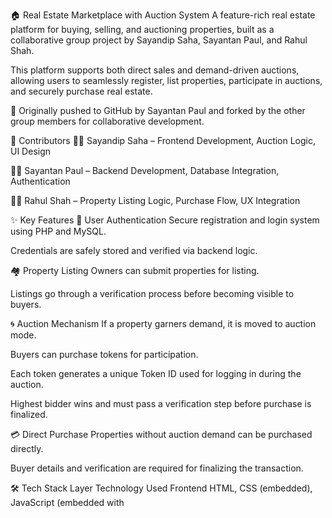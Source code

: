 🏠 Real Estate Marketplace with Auction System
A feature-rich real estate platform for buying, selling, and auctioning properties, built as a collaborative group project by Sayandip Saha, Sayantan Paul, and Rahul Shah.

This platform supports both direct sales and demand-driven auctions, allowing users to seamlessly register, list properties, participate in auctions, and securely purchase real estate.

📌 Originally pushed to GitHub by Sayantan Paul and forked by the other group members for collaborative development.

👥 Contributors
👨‍💻 Sayandip Saha – Frontend Development, Auction Logic, UI Design

👨‍💻 Sayantan Paul – Backend Development, Database Integration, Authentication

👨‍💻 Rahul Shah – Property Listing Logic, Purchase Flow, UX Integration

✨ Key Features
🔐 User Authentication
Secure registration and login system using PHP and MySQL.

Credentials are safely stored and verified via backend logic.

🏘️ Property Listing
Owners can submit properties for listing.

Listings go through a verification process before becoming visible to buyers.

🌀 Auction Mechanism
If a property garners demand, it is moved to auction mode.

Buyers can purchase tokens for participation.

Each token generates a unique Token ID used for logging in during the auction.

Highest bidder wins and must pass a verification step before purchase is finalized.

💳 Direct Purchase
Properties without auction demand can be purchased directly.

Buyer details and verification are required for finalizing the transaction.

🛠️ Tech Stack
Layer	Technology Used
Frontend	HTML, CSS (embedded), JavaScript (embedded with <script> tags)
Backend	PHP
Database	MySQL (via phpMyAdmin)
Server	XAMPP (Apache + MySQL for local development)

CSS and JavaScript are included inline within HTML files to keep the structure simple and avoid excessive file splitting.

⚙️ Setup Instructions
Clone the Repository:

bash
Copy
Edit
git clone https://github.com/sayantanpaul-official/real-estate-auction-platform.git
cd real-estate-auction-platform
Set Up XAMPP:

Download and install XAMPP

Move the project folder into the htdocs/ directory

Launch Apache and MySQL from the XAMPP Control Panel

Configure the Database:

Visit http://localhost/phpmyadmin

Create a database named (e.g., real_estate)

Import the SQL schema (if available), or refer to PHP backend files for structure

Launch the Application:

Open a browser and go to:
http://localhost/real-estate-auction-platform/

Use:

new.html for the logged-out homepage

old2.html for the logged-in homepage

Choose based on your session context or demo preference

🔮 Future Enhancements
🔧 Integration of more backend functionality (e.g., messaging, profile management)

💳 Support for real payment gateways (e.g., Razorpay, Stripe)

🛡️ Enhanced security features: password hashing, CSRF protection, and input sanitization

⚙️ Development of an admin panel for property approval, user management, and site maintenance

🧩 Modularization: moving CSS and JS to external files for scalability

📡 Implementation of real-time bidding using technologies like WebSockets

📌 Repository
🔗 GitHub URL: https://github.com/sayantanpaul-official/real-estate-auction-platform
(Forked by Sayandip Saha as part of the group collaboration.)

🙌 Acknowledgements
This project was created as part of a collaborative effort to simulate a real-world full-stack application. We learned valuable lessons in frontend-backend integration, database management, and auction-based e-commerce logic.


